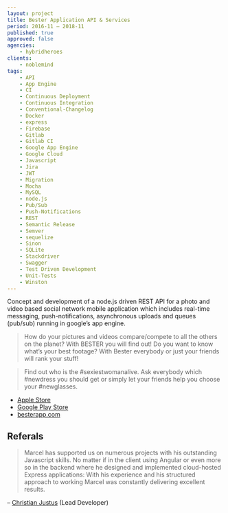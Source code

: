 ```yaml
---
layout: project
title: Bester Application API & Services
period: 2016-11 – 2018-11
published: true
approved: false
agencies:
    - hybridheroes
clients:
    - noblemind
tags:
    - API
    - App Engine
    - CI
    - Continuous Deployment
    - Continuous Integration
    - Conventional-Changelog
    - Docker
    - express
    - Firebase
    - Gitlab
    - Gitlab CI
    - Google App Engine
    - Google Cloud
    - Javascript
    - Jira
    - JWT
    - Migration
    - Mocha
    - MySQL
    - node.js
    - Pub/Sub
    - Push-Notifications
    - REST
    - Semantic Release
    - Semver
    - sequelize
    - Sinon
    - SQLite
    - Stackdriver
    - Swagger
    - Test Driven Development
    - Unit-Tests
    - Winston
---
```

Concept and development of a node.js driven REST API for a photo and video based social network mobile application which includes real-time messaging, push-notifications, asynchronous uploads and queues (pub/sub) running in google’s app engine.

> How do your pictures and videos compare/compete to all the others on the planet? With BESTER you will find out! Do you want to know what’s your best footage? With Bester everybody or just your friends will rank your stuff! 

> Find out who is the #sexiestwomanalive. Ask everybody which #newdress you should get or simply let your friends help you choose your #newglasses.

- [Apple Store](https://itunes.apple.com/app/bester/id1328401180)
- [Google Play Store](https://play.google.com/store/apps/details?id=com.besterapp)
- [besterapp.com](https://besterapp.com/)

## Referals

> Marcel has supported us on numerous projects with his outstanding Javascript skills. No matter if in the client using Angular or even more so in the backend where he designed and implemented cloud-hosted Express applications: With his experience and his structured approach to working Marcel was constantly delivering excellent results.

– [Christian Justus](https://www.linkedin.com/in/christian-justus/?lipi=urn%3Ali%3Apage%3Ad_flagship3_profile_view_base%3B63fOiyVtSh6%2BuyIX6CYM9Q%3D%3D&licu=urn%3Ali%3Acontrol%3Ad_flagship3_profile_view_base-recommendation_details_profile) (Lead Developer)
